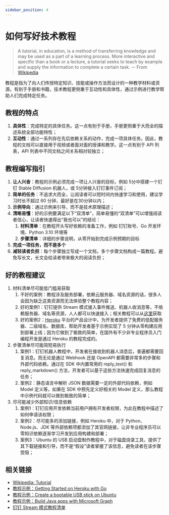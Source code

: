 ```yaml
---
sidebar_position: 4
---
```


# 如何写好技术教程

> A tutorial, in education, is a method of transferring knowledge and may be used as a part of a learning process. More interactive and specific than a book or a lecture, a tutorial seeks to teach by example and supply the information to complete a certain task. 
> -- From [Wikipedia](https://en.wikipedia.org/wiki/Tutorial)

教程是指为了向人们传授特定知识、技能或操作方法而设计的一种教学材料或资源。有别于手册和书籍，技术教程更侧重于互动性和具体性，通过示例进行教学帮助人们完成特定任务。

## 教程的特点

1. **具体性**：完成特定的具体任务。这一点有别于手册，手册更侧重于大而全的描述系统全部功能特性；
2. **互动性**：通过一系列存在先后依赖关系的动作，完成一项具体任务。因此，教程的文档可以直接用于视频或者面对面的授课和教学。这一点有别于 API 列表，API 列表中不同文档之间关系相对较独立；

## 教程编写指引

1. **让人兴奋**：教程的示例必须完成一项让人兴奋的目标，例如 5分中搭建一个钉钉 Stable Diffusion 机器人，或 5分钟接入钉钉事件订阅；
2. **简单的任务**：不追求大而全，让阅读者可以短时间内快速学习和使用，建议学习时长不超过 60 分钟，最好是在30分钟以内；
3. **示例导向**：通过示例来引导，而不是技术原理描述；
4. **清晰易懂**：好的示例要满足以下“双清单”，简单易懂的“双清单”可以增强阅读者信心，让读者快速得出“我也可以”的结论：
   1. **材料清单**：在教程开头写好依赖的准备工作，例如 钉钉账号、Go 开发环境、Python 3.10 环境等
   2. **步骤清单**：详细的步骤说明，从零开始到完成示例预期的目标
5. **完成一项任务，而不是多个**
6. **减轻读者负担**：每个步骤独立写成一个文档，多个步骤文档构成一篇教程。避免写长文，长文会给读者带来极大的阅读负担；

## 好的教程建议

1. 材料清单尽可能低门槛易获取
   1. 不好的案例：教程涉及服务部署，依赖云服务器、域名资源的话，很多人会因为缺乏这类资源而无法体验整个教程内容；
   2. 好的案例1：钉钉提供 Stream 模式接入事件推送、机器人收消息等，不依赖服务器、域名等资源，人人都可以快速接入；相关教程可以从[这里](/docs/explore/tutorials/stream/overview)获取
   3. 好的案例2：[Heroku](https://www.heroku.com/) 平台的产品设计中，为开发者提供了免费的低配服务器、二级域名、数据库，帮助开发者基于示例实现了 5 分钟从零构建应用到部署上线；因为它做到了极致的简单，在国外有不少非专业程序员入门编程开发是通过 Heroku 的教程完成的。
2. 步骤清单尽可能简短易执行
   1. 案例1：钉钉机器人教程中，开发者在接收到机器人消息后，普遍都需要回复消息。而无论是通过 Webhook 还是 OpenAPI 都需要非常多的步骤和外部代码依赖。通过在 SDK 中内置常用的 reply_text() 和 reply_markdown() 方法，开发者可以基于这些方法快速完成回复消息的任务；
   2. 案例2：静态语言中解析 JSON 数据需要一定的外部代码依赖，例如 Model 定义等，如果在 SDK 中预先定义好相关的 Model 定义，那么教程中示例代码就可以做到极致的简单；
3. 尽可能减少外部知识/信息依赖
   1. 案例1：钉钉应用开发依赖当前用户拥有开发者权限，为此在教程中描述了如何申请该权限；
   2. 案例2：尽可能多的添加链接，例如 Heroku 中，对于 Python、Node.js、JDK 等外部依赖项都添加了其官网链接，让非专业程序员可以零知识依赖逐渐学习开发到应用构建和部署；
   3. 案例3：Ubuntu 的 USB 启动盘制作教程中，对于磁盘烧录工具，提供了其下载链接和引导，而不是“假设”读者掌握了该信息，避免读者在该步骤受阻；

## 相关链接

* [Wikipedia: Tutorial](https://en.wikipedia.org/wiki/Tutorial)
* [教程示例：Getting Started on Heroku with Go](https://devcenter.heroku.com/articles/getting-started-with-go)
* [教程示例：Create a bootable USB stick on Ubuntu](https://ubuntu.com/tutorials/create-a-usb-stick-on-ubuntu#1-overview)
* [教程示例：Build Java apps with Microsoft Graph](https://learn.microsoft.com/en-us/graph/tutorials/java)
* [钉钉 Stream 模式教程清单](/docs/explore/tutorials/stream/overview)